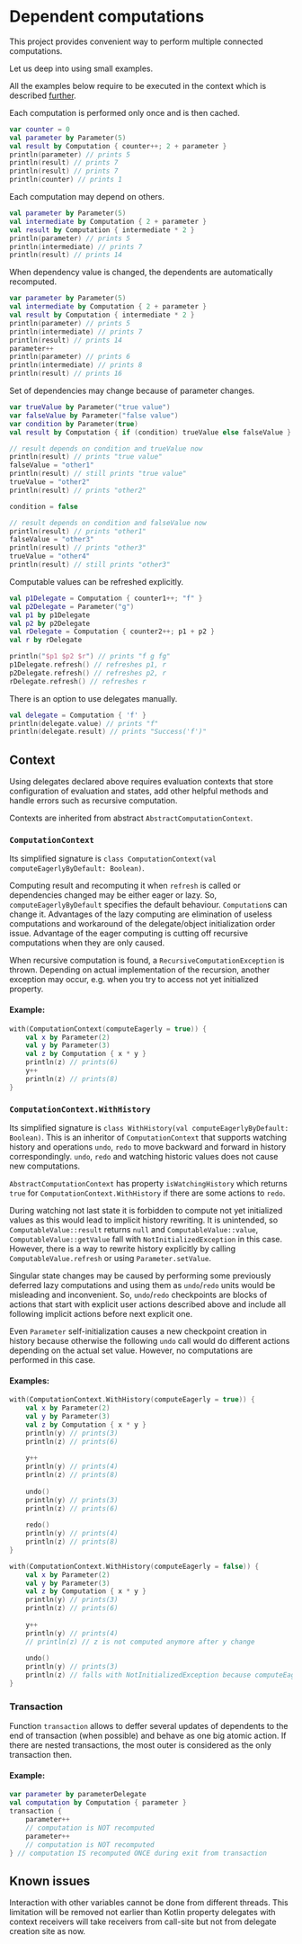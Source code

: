 # Dependent computations

This project provides convenient way to perform multiple connected computations.

Let us deep into using small examples.

All the examples below require to be executed in the context which is described [further](#context).

Each computation is performed only once and is then cached.
```kotlin
var counter = 0
val parameter by Parameter(5)
val result by Computation { counter++; 2 + parameter }
println(parameter) // prints 5
println(result) // prints 7
println(result) // prints 7
println(counter) // prints 1
```

Each computation may depend on others.
```kotlin
val parameter by Parameter(5)
val intermediate by Computation { 2 + parameter }
val result by Computation { intermediate * 2 }
println(parameter) // prints 5
println(intermediate) // prints 7
println(result) // prints 14
```

When dependency value is changed, the dependents are automatically recomputed.
```kotlin
var parameter by Parameter(5)
val intermediate by Computation { 2 + parameter }
val result by Computation { intermediate * 2 }
println(parameter) // prints 5
println(intermediate) // prints 7
println(result) // prints 14
parameter++
println(parameter) // prints 6
println(intermediate) // prints 8
println(result) // prints 16
```

Set of dependencies may change because of parameter changes.
```kotlin
var trueValue by Parameter("true value")
var falseValue by Parameter("false value")
var condition by Parameter(true)
val result by Computation { if (condition) trueValue else falseValue }

// result depends on condition and trueValue now
println(result) // prints "true value"
falseValue = "other1"
println(result) // still prints "true value"
trueValue = "other2"
println(result) // prints "other2"

condition = false

// result depends on condition and falseValue now
println(result) // prints "other1"
falseValue = "other3"
println(result) // prints "other3"
trueValue = "other4"
println(result) // still prints "other3"
```

Computable values can be refreshed explicitly.
```kotlin
val p1Delegate = Computation { counter1++; "f" }
val p2Delegate = Parameter("g")
val p1 by p1Delegate
val p2 by p2Delegate
val rDelegate = Computation { counter2++; p1 + p2 }
val r by rDelegate

println("$p1 $p2 $r") // prints "f g fg"
p1Delegate.refresh() // refreshes p1, r
p2Delegate.refresh() // refreshes p2, r
rDelegate.refresh() // refreshes r
```

There is an option to use delegates manually.
```kotlin
val delegate = Computation { 'f' }
println(delegate.value) // prints "f"
println(delegate.result) // prints "Success('f')"
```

## Context

Using delegates declared above requires evaluation contexts that store configuration of evaluation and states, add other helpful methods and handle errors such as recursive computation.

Contexts are inherited from abstract `AbstractComputationContext`.

### `ComputationContext`

Its simplified signature is
`class ComputationContext(val computeEagerlyByDefault: Boolean)`.

Computing result and recomputing it when `refresh` is called or dependencies changed may be either eager or lazy. So, `computeEagerlyByDefault` specifies the default behaviour. `Computation`s can change it. Advantages of the lazy computing are elimination of useless computations and workaround of the delegate/object initialization order issue. Advantage of the eager computing is cutting off recursive computations when they are only caused.

When recursive computation is found, a `RecursiveComputationException` is thrown. Depending on actual implementation of the recursion, another exception may occur, e.g. when you try to access not yet initialized property.

#### Example:

```kotlin
with(ComputationContext(computeEagerly = true)) {
    val x by Parameter(2)
    val y by Parameter(3)
    val z by Computation { x * y }
    println(z) // prints(6)
    y++
    println(z) // prints(8)
}
```

### `ComputationContext.WithHistory`

Its simplified signature is
`class WithHistory(val computeEagerlyByDefault: Boolean)`. This is an inheritor of `ComputationContext` that supports watching history and operations `undo`, `redo` to move backward and forward in history correspondingly. `undo`, `redo` and watching historic values does not cause new computations.

`AbstractComputationContext` has property `isWatchingHistory` which returns `true` for `ComputationContext.WithHistory` if there are some actions to `redo`.

During watching not last state it is forbidden to compute not yet initialized values as this would lead to implicit history rewriting. It is unintended, so `ComputableValue::result` returns `null` and
`ComputableValue::value`, `ComputableValue::getValue` fall with `NotInitializedException` in this case.
However, there is a way to rewrite history explicitly by calling `ComputableValue.refresh` or using `Parameter.setValue`.

Singular state changes may be caused by performing some previously deferred lazy computations and using them as `undo`/`redo` units would be misleading and inconvenient. So, `undo`/`redo` checkpoints are blocks of actions that start with explicit user actions described above and include all following implicit actions before next explicit one.

Even `Parameter` self-initialization causes a new checkpoint creation in history because otherwise the following `undo` call would do different actions depending on the actual set value. However, no computations are performed in this case.

#### Examples:

```kotlin
with(ComputationContext.WithHistory(computeEagerly = true)) {
    val x by Parameter(2)
    val y by Parameter(3)
    val z by Computation { x * y }
    println(y) // prints(3)
    println(z) // prints(6)
    
    y++
    println(y) // prints(4)
    println(z) // prints(8)
    
    undo()
    println(y) // prints(3)
    println(z) // prints(6)
    
    redo()
    println(y) // prints(4)
    println(z) // prints(8)
}
```

```kotlin
with(ComputationContext.WithHistory(computeEagerly = false)) {
    val x by Parameter(2)
    val y by Parameter(3)
    val z by Computation { x * y }
    println(y) // prints(3)
    println(z) // prints(6)
    
    y++
    println(y) // prints(4)
    // println(z) // z is not computed anymore after y change
    
    undo()
    println(y) // prints(3)
    println(z) // falls with NotInitializedException because computeEagerly is false
}
```

### Transaction

Function `transaction` allows to deffer several updates of dependents to the end of transaction (when possible) and behave as one big atomic action. If there are nested transactions, the most outer is considered as the only transaction then.

#### Example:
```kotlin
var parameter by parameterDelegate
val computation by Computation { parameter }
transaction {
    parameter++
    // computation is NOT recomputed
    parameter++
    // computation is NOT recomputed
} // computation IS recomputed ONCE during exit from transaction
```

## Known issues

Interaction with other variables cannot be done from different threads. This limitation will be removed not earlier than Kotlin property delegates with context receivers will take receivers from call-site but not from delegate creation site as now.
